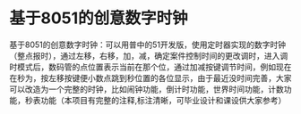 # 基于8051的创意数字时钟
基于8051的创意数字时钟：可以用普中的51开发版，使用定时器实现的数字时钟（整点报时），通过左移，右移，加，减，确定案件控制时间的更改调时，进入调时模式后，数码管的点位置表示当前在那个位，通过加减按键调节时间，例如现在在秒为，按左移按键便小数点跳到秒位置的各位显示，由于最近没时间完善，大家可以改造为一个完整的时钟，比如闹钟功能，倒计时功能，世界时间功能，计数功能，秒表功能（本项目有完整的注释,标注清晰，可毕业设计和课设供大家参考）
